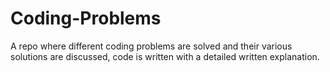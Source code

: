# Coding-Problems
A repo where different coding problems are solved and their various solutions are discussed, code is written with a detailed written explanation.
